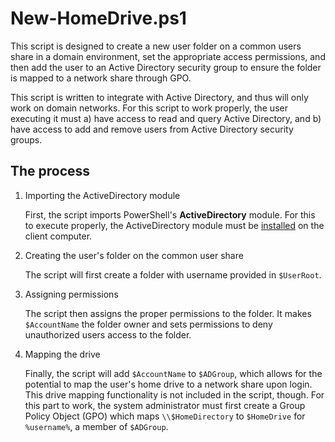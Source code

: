 # New-HomeDrive.ps1

This script is designed to create a new user folder on a common users share in a domain environment, set the appropriate access permissions, and then add the user to an Active Directory security group to ensure the folder is mapped to a network share through GPO.

This script is written to integrate with Active Directory, and thus will only work on domain networks. For this script to work properly, the user executing it must a) have access to read and query Active Directory, and b) have access to add and remove users from Active Directory security groups.

## The process

1. Importing the ActiveDirectory module

   First, the script imports PowerShell's **ActiveDirectory** module. For this to execute properly, the ActiveDirectory module must be [installed](https://technet.microsoft.com/en-us/magazine/gg413289.aspx) on the client computer.

2. Creating the user's folder on the common user share

   The script will first create a folder with username provided in `$UserRoot`.

3. Assigning permissions

   The script then assigns the proper permissions to the folder. It makes `$AccountName` the folder owner and sets permissions to deny unauthorized users access to the folder.

4. Mapping the drive

   Finally, the script will add `$AccountName` to `$ADGroup`, which allows for the potential to map the user's home drive to a network share upon login. This drive mapping functionality is not included in the script, though. For this part to work, the system administrator must first create a Group Policy Object (GPO) which maps `\\$HomeDirectory` to `$HomeDrive` for `%username%`, a member of `$ADGroup`. 
